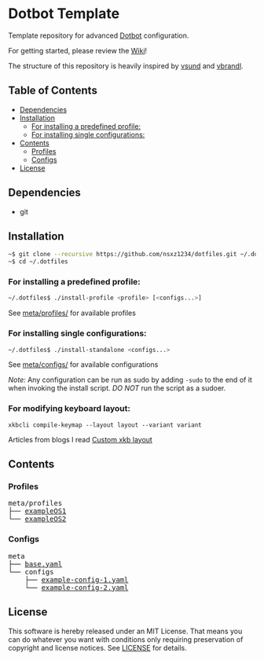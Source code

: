 # Dotbot Template

Template repository for advanced [Dotbot](https://github.com/anishathalye/dotbot) configuration.

For getting started, please review the [Wiki](https://github.com/ecarlson94/dotbot-template/wiki)!

The structure of this repository is heavily inspired by [vsund](https://github.com/vsund/dotfiles) and [vbrandl](https://github.com/vbrandl/dotfiles).

## Table of Contents

<!-- TOC GFM -->

- [Dependencies](#dependencies)
- [Installation](#installation)
  - [For installing a predefined profile:](#for-installing-a-predefined-profile)
  - [For installing single configurations:](#for-installing-single-configurations)
- [Contents](#contents)
  - [Profiles](#profiles)
  - [Configs](#configs)
- [License](#license)

<!-- /TOC -->

## Dependencies

- git

## Installation

```bash
~$ git clone --recursive https://github.com/nsxz1234/dotfiles.git ~/.dotfiles
~$ cd ~/.dotfiles
```

### For installing a predefined profile:

```bash
~/.dotfiles$ ./install-profile <profile> [<configs...>]
```

See [meta/profiles/](./meta/profiles) for available profiles

### For installing single configurations:

```bash
~/.dotfiles$ ./install-standalone <configs...>
```

See [meta/configs/](./meta/configs) for available configurations

_*Note:*_ Any configuration can be run as sudo by adding `-sudo` to the end of it when invoking the install script.
_DO NOT_ run the script as a sudoer.

### For modifying keyboard layout:

```
xkbcli compile-keymap --layout layout --variant variant
```
Articles from blogs I read [Custom xkb layout](https://leon_plickat.srht.site/writing/custom-xkb-layout/article.html)

## Contents

### Profiles

<pre>
meta/profiles
├── <a href="./meta/profiles/exampleOS1" title="exampleOS1">exampleOS1</a>
└── <a href="./meta/profiles/exampleOS2" title="exampleOS2">exampleOS2</a>
</pre>

### Configs

<pre>
meta
├── <a href="./meta/base.yaml" title="base.yaml">base.yaml</a>
└── configs
    ├── <a href="./meta/configs/example-config-1.yaml" title="example-config-1.yaml">example-config-1.yaml</a>
    └── <a href="./meta/configs/example-config-2.yaml" title="example-config-2.yaml">example-config-2.yaml</a>
</pre>

## License

This software is hereby released under an MIT License. That means you can do whatever you want with conditions only requiring preservation of copyright and license notices.
See [LICENSE](./LICENSE) for details.
